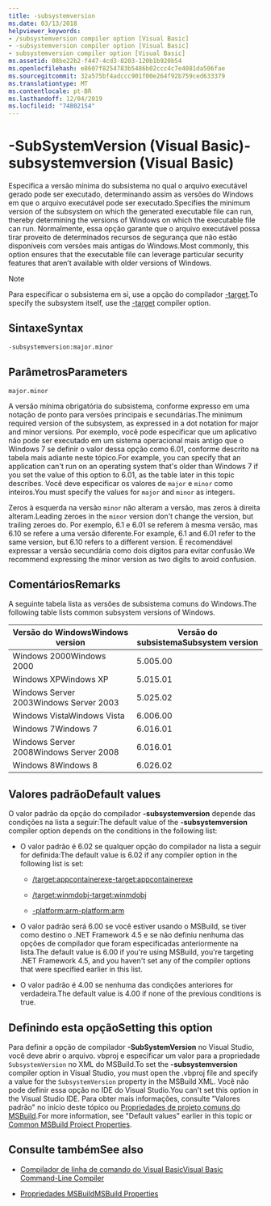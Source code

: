 ```yaml
---
title: -subsystemversion
ms.date: 03/13/2018
helpviewer_keywords:
- /subsystemversion compiler option [Visual Basic]
- -subsystemversion compiler option [Visual Basic]
- subsystemversion compiler option [Visual Basic]
ms.assetid: 08be22b2-f447-4cd3-8203-120b1b920b54
ms.openlocfilehash: e8607f8254783b5486b02ccc4c7e4081da506fae
ms.sourcegitcommit: 32a575bf4adccc901f00e264f92b759ced633379
ms.translationtype: MT
ms.contentlocale: pt-BR
ms.lasthandoff: 12/04/2019
ms.locfileid: "74802154"
---
```

# <a name="-subsystemversion-visual-basic"></a><span data-ttu-id="f46fa-102">-SubSystemVersion (Visual Basic)</span><span class="sxs-lookup"><span data-stu-id="f46fa-102">-subsystemversion (Visual Basic)</span></span>

<span data-ttu-id="f46fa-103">Especifica a versão mínima do subsistema no qual o arquivo executável gerado pode ser executado, determinando assim as versões do Windows em que o arquivo executável pode ser executado.</span><span class="sxs-lookup"><span data-stu-id="f46fa-103">Specifies the minimum version of the subsystem on which the generated executable file can run, thereby determining the versions of Windows on which the executable file can run.</span></span> <span data-ttu-id="f46fa-104">Normalmente, essa opção garante que o arquivo executável possa tirar proveito de determinados recursos de segurança que não estão disponíveis com versões mais antigas do Windows.</span><span class="sxs-lookup"><span data-stu-id="f46fa-104">Most commonly, this option ensures that the executable file can leverage particular security features that aren’t available with older versions of Windows.</span></span>

> [!NOTE]
> <span data-ttu-id="f46fa-105">Para especificar o subsistema em si, use a opção do compilador [-target](../../../csharp/language-reference/compiler-options/target-compiler-option.md).</span><span class="sxs-lookup"><span data-stu-id="f46fa-105">To specify the subsystem itself, use the [-target](../../../csharp/language-reference/compiler-options/target-compiler-option.md) compiler option.</span></span>

## <a name="syntax"></a><span data-ttu-id="f46fa-106">Sintaxe</span><span class="sxs-lookup"><span data-stu-id="f46fa-106">Syntax</span></span>

```vb
-subsystemversion:major.minor
```

## <a name="parameters"></a><span data-ttu-id="f46fa-107">Parâmetros</span><span class="sxs-lookup"><span data-stu-id="f46fa-107">Parameters</span></span>

`major.minor`

<span data-ttu-id="f46fa-108">A versão mínima obrigatória do subsistema, conforme expresso em uma notação de ponto para versões principais e secundárias.</span><span class="sxs-lookup"><span data-stu-id="f46fa-108">The minimum required version of the subsystem, as expressed in a dot notation for major and minor versions.</span></span> <span data-ttu-id="f46fa-109">Por exemplo, você pode especificar que um aplicativo não pode ser executado em um sistema operacional mais antigo que o Windows 7 se definir o valor dessa opção como 6.01, conforme descrito na tabela mais adiante neste tópico.</span><span class="sxs-lookup"><span data-stu-id="f46fa-109">For example, you can specify that an application can't run on an operating system that's older than Windows 7 if you set the value of this option to 6.01, as the table later in this topic describes.</span></span> <span data-ttu-id="f46fa-110">Você deve especificar os valores de `major` e `minor` como inteiros.</span><span class="sxs-lookup"><span data-stu-id="f46fa-110">You must specify the values for `major` and `minor` as integers.</span></span>

<span data-ttu-id="f46fa-111">Zeros à esquerda na versão `minor` não alteram a versão, mas zeros à direita alteram.</span><span class="sxs-lookup"><span data-stu-id="f46fa-111">Leading zeroes in the `minor` version don't change the version, but trailing zeroes do.</span></span> <span data-ttu-id="f46fa-112">Por exemplo, 6.1 e 6.01 se referem à mesma versão, mas 6.10 se refere a uma versão diferente.</span><span class="sxs-lookup"><span data-stu-id="f46fa-112">For example, 6.1 and 6.01 refer to the same version, but 6.10 refers to a different version.</span></span> <span data-ttu-id="f46fa-113">É recomendável expressar a versão secundária como dois dígitos para evitar confusão.</span><span class="sxs-lookup"><span data-stu-id="f46fa-113">We recommend expressing the minor version as two digits to avoid confusion.</span></span>

## <a name="remarks"></a><span data-ttu-id="f46fa-114">Comentários</span><span class="sxs-lookup"><span data-stu-id="f46fa-114">Remarks</span></span>

<span data-ttu-id="f46fa-115">A seguinte tabela lista as versões de subsistema comuns do Windows.</span><span class="sxs-lookup"><span data-stu-id="f46fa-115">The following table lists common subsystem versions of Windows.</span></span>

|<span data-ttu-id="f46fa-116">Versão do Windows</span><span class="sxs-lookup"><span data-stu-id="f46fa-116">Windows version</span></span>|<span data-ttu-id="f46fa-117">Versão do subsistema</span><span class="sxs-lookup"><span data-stu-id="f46fa-117">Subsystem version</span></span>|
|---------------------|-----------------------|
|<span data-ttu-id="f46fa-118">Windows 2000</span><span class="sxs-lookup"><span data-stu-id="f46fa-118">Windows 2000</span></span>|<span data-ttu-id="f46fa-119">5.00</span><span class="sxs-lookup"><span data-stu-id="f46fa-119">5.00</span></span>|
|<span data-ttu-id="f46fa-120">Windows XP</span><span class="sxs-lookup"><span data-stu-id="f46fa-120">Windows XP</span></span>|<span data-ttu-id="f46fa-121">5.01</span><span class="sxs-lookup"><span data-stu-id="f46fa-121">5.01</span></span>|
|<span data-ttu-id="f46fa-122">Windows Server 2003</span><span class="sxs-lookup"><span data-stu-id="f46fa-122">Windows Server 2003</span></span>|<span data-ttu-id="f46fa-123">5.02</span><span class="sxs-lookup"><span data-stu-id="f46fa-123">5.02</span></span>|
|<span data-ttu-id="f46fa-124">Windows Vista</span><span class="sxs-lookup"><span data-stu-id="f46fa-124">Windows Vista</span></span>|<span data-ttu-id="f46fa-125">6.00</span><span class="sxs-lookup"><span data-stu-id="f46fa-125">6.00</span></span>|
|<span data-ttu-id="f46fa-126">Windows 7</span><span class="sxs-lookup"><span data-stu-id="f46fa-126">Windows 7</span></span>|<span data-ttu-id="f46fa-127">6.01</span><span class="sxs-lookup"><span data-stu-id="f46fa-127">6.01</span></span>|
|<span data-ttu-id="f46fa-128">Windows Server 2008</span><span class="sxs-lookup"><span data-stu-id="f46fa-128">Windows Server 2008</span></span>|<span data-ttu-id="f46fa-129">6.01</span><span class="sxs-lookup"><span data-stu-id="f46fa-129">6.01</span></span>|
|<span data-ttu-id="f46fa-130">Windows 8</span><span class="sxs-lookup"><span data-stu-id="f46fa-130">Windows 8</span></span>|<span data-ttu-id="f46fa-131">6.02</span><span class="sxs-lookup"><span data-stu-id="f46fa-131">6.02</span></span>|

## <a name="default-values"></a><span data-ttu-id="f46fa-132">Valores padrão</span><span class="sxs-lookup"><span data-stu-id="f46fa-132">Default values</span></span>

<span data-ttu-id="f46fa-133">O valor padrão da opção do compilador **-subsystemversion** depende das condições na lista a seguir:</span><span class="sxs-lookup"><span data-stu-id="f46fa-133">The default value of the **-subsystemversion** compiler option depends on the conditions in the following list:</span></span>

- <span data-ttu-id="f46fa-134">O valor padrão é 6.02 se qualquer opção do compilador na lista a seguir for definida:</span><span class="sxs-lookup"><span data-stu-id="f46fa-134">The default value is 6.02 if any compiler option in the following list is set:</span></span>

  - [<span data-ttu-id="f46fa-135">/target:appcontainerexe</span><span class="sxs-lookup"><span data-stu-id="f46fa-135">-target:appcontainerexe</span></span>](../../../visual-basic/reference/command-line-compiler/target.md)

  - [<span data-ttu-id="f46fa-136">/target:winmdobj</span><span class="sxs-lookup"><span data-stu-id="f46fa-136">-target:winmdobj</span></span>](../../../visual-basic/reference/command-line-compiler/target.md)

  - [<span data-ttu-id="f46fa-137">-platform:arm</span><span class="sxs-lookup"><span data-stu-id="f46fa-137">-platform:arm</span></span>](../../../visual-basic/reference/command-line-compiler/platform.md)

- <span data-ttu-id="f46fa-138">O valor padrão será 6.00 se você estiver usando o MSBuild, se tiver como destino o .NET Framework 4.5 e se não definiu nenhuma das opções de compilador que foram especificadas anteriormente na lista.</span><span class="sxs-lookup"><span data-stu-id="f46fa-138">The default value is 6.00 if you're using MSBuild, you're targeting .NET Framework 4.5, and you haven't set any of the compiler options that were specified earlier in this list.</span></span>

- <span data-ttu-id="f46fa-139">O valor padrão é 4.00 se nenhuma das condições anteriores for verdadeira.</span><span class="sxs-lookup"><span data-stu-id="f46fa-139">The default value is 4.00 if none of the previous conditions is true.</span></span>

## <a name="setting-this-option"></a><span data-ttu-id="f46fa-140">Definindo esta opção</span><span class="sxs-lookup"><span data-stu-id="f46fa-140">Setting this option</span></span>

<span data-ttu-id="f46fa-141">Para definir a opção de compilador **-SubSystemVersion** no Visual Studio, você deve abrir o arquivo. vbproj e especificar um valor para a propriedade `SubsystemVersion` no XML do MSBuild.</span><span class="sxs-lookup"><span data-stu-id="f46fa-141">To set the **-subsystemversion** compiler option in Visual Studio, you must open the .vbproj file and specify a value for the `SubsystemVersion` property in the MSBuild XML.</span></span> <span data-ttu-id="f46fa-142">Você não pode definir essa opção no IDE do Visual Studio.</span><span class="sxs-lookup"><span data-stu-id="f46fa-142">You can't set this option in the Visual Studio IDE.</span></span> <span data-ttu-id="f46fa-143">Para obter mais informações, consulte "Valores padrão" no início deste tópico ou [Propriedades de projeto comuns do MSBuild](/visualstudio/msbuild/common-msbuild-project-properties).</span><span class="sxs-lookup"><span data-stu-id="f46fa-143">For more information, see "Default values" earlier in this topic or [Common MSBuild Project Properties](/visualstudio/msbuild/common-msbuild-project-properties).</span></span>

## <a name="see-also"></a><span data-ttu-id="f46fa-144">Consulte também</span><span class="sxs-lookup"><span data-stu-id="f46fa-144">See also</span></span>

- [<span data-ttu-id="f46fa-145">Compilador de linha de comando do Visual Basic</span><span class="sxs-lookup"><span data-stu-id="f46fa-145">Visual Basic Command-Line Compiler</span></span>](../../../visual-basic/reference/command-line-compiler/index.md)

- [<span data-ttu-id="f46fa-146">Propriedades MSBuild</span><span class="sxs-lookup"><span data-stu-id="f46fa-146">MSBuild Properties</span></span>](/visualstudio/msbuild/msbuild-properties)
